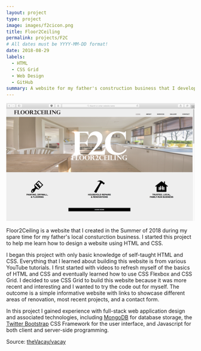 ```yaml
---
layout: project
type: project
image: images/f2cicon.png
title: Floor2Ceiling
permalink: projects/F2C
# All dates must be YYYY-MM-DD format!
date: 2018-08-29
labels:
  - HTML
  - CSS Grid
  - Web Design
  - GitHub
summary: A website for my father's construction business that I developed in my spare time.
---
```


<img class="ui medium right floated rounded image" src="../images/f2c_1.png">

Floor2Ceiling is a website that I created in the Summer of 2018 during my spare time for my father's local consturction business. I started this project to help me learn how to design a website using HTML and CSS.

I began this project with only basic knowledge of self-taught HTML and CSS. Everything that I learned about building this website is from various YouTube tutorials. I first started with videos to refresh myself of the basics of HTML and CSS and eventually learned how to use CSS Flexbox and CSS Grid. I decided to use CSS Grid to build this website because it was more recent and interesting and I wanted to try the code out for myself. The outcome is a simple informative website with links to showcase different areas of renovation, most recent projects, and a contact form. 

In this project I gained experience with full-stack web application design and associated technologies, including [MongoDB](http://mongodb.com) for database storage, the [Twitter Bootstrap](http://getbootstrap.com/) CSS Framework for the user interface, and Javascript for both client and server-side programming. 
 
Source: <a href="https://github.com/theVacay/vacay"><i class="large github icon"></i>theVacay/vacay</a>
